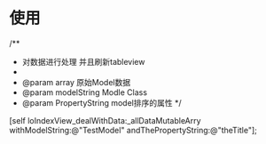 # 使用 
/**
*  对数据进行处理 并且刷新tableview
*
*  @param array          原始Model数据
*  @param modelString    Modle Class
*  @param PropertyString model排序的属性
*/

[self loIndexView_dealWithData:_allDataMutableArry 
               withModelString:@"TestModel" 
          andThePropertyString:@"theTitle"];